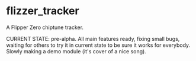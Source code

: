 # flizzer_tracker
 A Flipper Zero chiptune tracker.

CURRENT STATE: pre-alpha. All main features ready, fixing small bugs, waiting for others to try it in current state to be sure it works for everybody. Slowly making a demo module (it's cover of a nice song).
